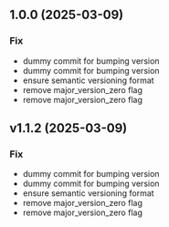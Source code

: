 ## 1.0.0 (2025-03-09)

### Fix

- dummy commit for bumping version
- dummy commit for bumping version
- ensure semantic versioning format
- remove major_version_zero flag
- remove major_version_zero flag

## v1.1.2 (2025-03-09)

### Fix

- dummy commit for bumping version
- dummy commit for bumping version
- ensure semantic versioning format
- remove major_version_zero flag
- remove major_version_zero flag
